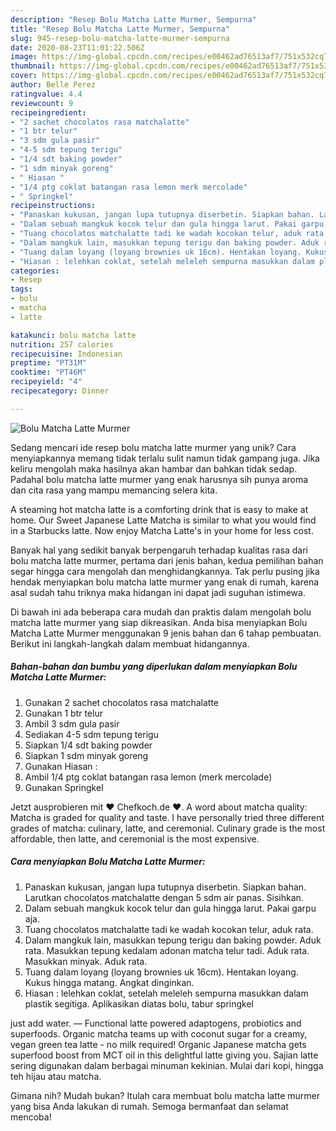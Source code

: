 ```yaml
---
description: "Resep Bolu Matcha Latte Murmer, Sempurna"
title: "Resep Bolu Matcha Latte Murmer, Sempurna"
slug: 945-resep-bolu-matcha-latte-murmer-sempurna
date: 2020-08-23T11:01:22.506Z
image: https://img-global.cpcdn.com/recipes/e00462ad76513af7/751x532cq70/bolu-matcha-latte-murmer-foto-resep-utama.jpg
thumbnail: https://img-global.cpcdn.com/recipes/e00462ad76513af7/751x532cq70/bolu-matcha-latte-murmer-foto-resep-utama.jpg
cover: https://img-global.cpcdn.com/recipes/e00462ad76513af7/751x532cq70/bolu-matcha-latte-murmer-foto-resep-utama.jpg
author: Belle Perez
ratingvalue: 4.4
reviewcount: 9
recipeingredient:
- "2 sachet chocolatos rasa matchalatte"
- "1 btr telur"
- "3 sdm gula pasir"
- "4-5 sdm tepung terigu"
- "1/4 sdt baking powder"
- "1 sdm minyak goreng"
- " Hiasan "
- "1/4 ptg coklat batangan rasa lemon merk mercolade"
- " Springkel"
recipeinstructions:
- "Panaskan kukusan, jangan lupa tutupnya diserbetin. Siapkan bahan. Larutkan chocolatos matchalatte dengan 5 sdm air panas. Sisihkan."
- "Dalam sebuah mangkuk kocok telur dan gula hingga larut. Pakai garpu aja."
- "Tuang chocolatos matchalatte tadi ke wadah kocokan telur, aduk rata."
- "Dalam mangkuk lain, masukkan tepung terigu dan baking powder. Aduk rata. Masukkan tepung kedalam adonan matcha telur tadi. Aduk rata. Masukkan minyak. Aduk rata."
- "Tuang dalam loyang (loyang brownies uk 16cm). Hentakan loyang. Kukus hingga matang. Angkat dinginkan."
- "Hiasan : lelehkan coklat, setelah meleleh sempurna masukkan dalam plastik segitiga. Aplikasikan diatas bolu, tabur springkel"
categories:
- Resep
tags:
- bolu
- matcha
- latte

katakunci: bolu matcha latte 
nutrition: 257 calories
recipecuisine: Indonesian
preptime: "PT31M"
cooktime: "PT46M"
recipeyield: "4"
recipecategory: Dinner

---
```



![Bolu Matcha Latte Murmer](https://img-global.cpcdn.com/recipes/e00462ad76513af7/751x532cq70/bolu-matcha-latte-murmer-foto-resep-utama.jpg)

Sedang mencari ide resep bolu matcha latte murmer yang unik? Cara menyiapkannya memang tidak terlalu sulit namun tidak gampang juga. Jika keliru mengolah maka hasilnya akan hambar dan bahkan tidak sedap. Padahal bolu matcha latte murmer yang enak harusnya sih punya aroma dan cita rasa yang mampu memancing selera kita.

A steaming hot matcha latte is a comforting drink that is easy to make at home. Our Sweet Japanese Latte Matcha is similar to what you would find in a Starbucks latte. Now enjoy Matcha Latte&#39;s in your home for less cost.

Banyak hal yang sedikit banyak berpengaruh terhadap kualitas rasa dari bolu matcha latte murmer, pertama dari jenis bahan, kedua pemilihan bahan segar hingga cara mengolah dan menghidangkannya. Tak perlu pusing jika hendak menyiapkan bolu matcha latte murmer yang enak di rumah, karena asal sudah tahu triknya maka hidangan ini dapat jadi suguhan istimewa.


Di bawah ini ada beberapa cara mudah dan praktis dalam mengolah bolu matcha latte murmer yang siap dikreasikan. Anda bisa menyiapkan Bolu Matcha Latte Murmer menggunakan 9 jenis bahan dan 6 tahap pembuatan. Berikut ini langkah-langkah dalam membuat hidangannya.

<!--inarticleads1-->

##### Bahan-bahan dan bumbu yang diperlukan dalam menyiapkan Bolu Matcha Latte Murmer:

1. Gunakan 2 sachet chocolatos rasa matchalatte
1. Gunakan 1 btr telur
1. Ambil 3 sdm gula pasir
1. Sediakan 4-5 sdm tepung terigu
1. Siapkan 1/4 sdt baking powder
1. Siapkan 1 sdm minyak goreng
1. Gunakan  Hiasan :
1. Ambil 1/4 ptg coklat batangan rasa lemon (merk mercolade)
1. Gunakan  Springkel


Jetzt ausprobieren mit ♥ Chefkoch.de ♥. A word about matcha quality: Matcha is graded for quality and taste. I have personally tried three different grades of matcha: culinary, latte, and ceremonial. Culinary grade is the most affordable, then latte, and ceremonial is the most expensive. 

<!--inarticleads2-->

##### Cara menyiapkan Bolu Matcha Latte Murmer:

1. Panaskan kukusan, jangan lupa tutupnya diserbetin. Siapkan bahan. Larutkan chocolatos matchalatte dengan 5 sdm air panas. Sisihkan.
1. Dalam sebuah mangkuk kocok telur dan gula hingga larut. Pakai garpu aja.
1. Tuang chocolatos matchalatte tadi ke wadah kocokan telur, aduk rata.
1. Dalam mangkuk lain, masukkan tepung terigu dan baking powder. Aduk rata. Masukkan tepung kedalam adonan matcha telur tadi. Aduk rata. Masukkan minyak. Aduk rata.
1. Tuang dalam loyang (loyang brownies uk 16cm). Hentakan loyang. Kukus hingga matang. Angkat dinginkan.
1. Hiasan : lelehkan coklat, setelah meleleh sempurna masukkan dalam plastik segitiga. Aplikasikan diatas bolu, tabur springkel


just add water. — Functional latte powered adaptogens, probiotics and superfoods. Organic matcha teams up with coconut sugar for a creamy, vegan green tea latte - no milk required! Organic Japanese matcha gets superfood boost from MCT oil in this delightful latte giving you. Sajian latte sering digunakan dalam berbagai minuman kekinian. Mulai dari kopi, hingga teh hijau atau matcha. 

Gimana nih? Mudah bukan? Itulah cara membuat bolu matcha latte murmer yang bisa Anda lakukan di rumah. Semoga bermanfaat dan selamat mencoba!

